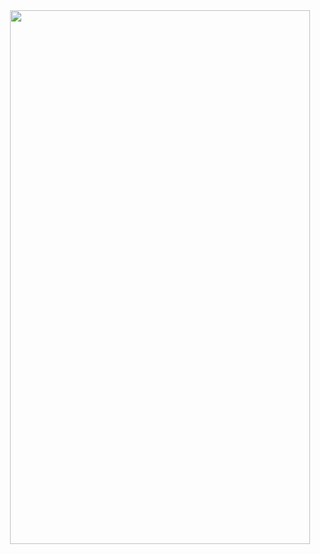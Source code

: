 <div align=center><img src="https://github.com/xmaihh/MFSocket/raw/master/art/sample.png" width="480" height="854"/></div>